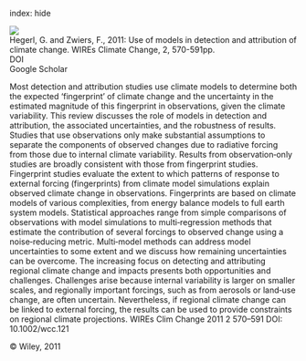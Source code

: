 index: hide

<div class="Citation">
    <div class="Citation-thumb CitationThumb-linked"  data-href="https://doi.org/10.1002/wcc.121">
      <img src="https://static.claimspace.cloud/climate-study-static/refs/thumbs/10/Hegerl_and_Zwiers_2011-thumb.png" />
    </div>

  <div class="Citation-body">
    <div class="Citation-text">Hegerl, G. and Zwiers, F., 2011: Use of models in detection and attribution of climate change. <span class="Article-journal">WIREs Climate Change, </span><span class="Article-volume">2, </span>570-591pp.</div>
    <div class="Citation-links">
      <div class="CitationLink" data-href="https://doi.org/10.1002/wcc.121">
        <div class="CitationLink-icon CitationLink-Doi"></div>
        <div class="CitationLink-text">DOI</div>
      </div>
      <div class="CitationLink" data-href="https://scholar.google.com/scholar?q=10.1002/wcc.121">
        <div class="CitationLink-icon CitationLink-Scholar"></div>
        <div class="CitationLink-text">Google Scholar</div>
      </div>
    </div>
  </div>
</div>

Most detection and attribution studies use climate models to determine both the expected ‘fingerprint’ of climate change and the uncertainty in the estimated magnitude of this fingerprint in observations, given the climate variability. This review discusses the role of models in detection and attribution, the associated uncertainties, and the robustness of results. Studies that use observations only make substantial assumptions to separate the components of observed changes due to radiative forcing from those due to internal climate variability. Results from observation‐only studies are broadly consistent with those from fingerprint studies. Fingerprint studies evaluate the extent to which patterns of response to external forcing (fingerprints) from climate model simulations explain observed climate change in observations. Fingerprints are based on climate models of various complexities, from energy balance models to full earth system models. Statistical approaches range from simple comparisons of observations with model simulations to multi‐regression methods that estimate the contribution of several forcings to observed change using a noise‐reducing metric. Multi‐model methods can address model uncertainties to some extent and we discuss how remaining uncertainties can be overcome. The increasing focus on detecting and attributing regional climate change and impacts presents both opportunities and challenges. Challenges arise because internal variability is larger on smaller scales, and regionally important forcings, such as from aerosols or land‐use change, are often uncertain. Nevertheless, if regional climate change can be linked to external forcing, the results can be used to provide constraints on regional climate projections. WIREs Clim Change 2011 2 570–591 DOI: 10.1002/wcc.121

<div class="Citation-copy">
&copy; Wiley, 2011
</div>